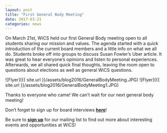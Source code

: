 ```yaml
---
layout: post
title: "First General Body Meeting"
date: 2017-03-21
categories: news
---
```


On March 21st, WiCS held our first General Body meeting open to all students sharing our mission and values. The agenda started with a quick introduction of the current board members and a little info on what we all do. Students broke off into groups to discuss Susan Fowler’s Uber article. It was great to hear everyone’s opinions and listen to personal experiences. Afterwards, we all shared quick final thoughts, leaving the room open to questions about elections as well as general WiCS questions. 


![Flyer]({{ site.url }}/assets/blog2016/GeneralBodyMeeting.JPG)
![Flyer]({{ site.url }}/assets/blog2016/GeneralBodyMeeting1.JPG)

Thanks to everyone who came! We can’t wait for our next general body meeting! 

Don’t forget to sign up for board interviews [**here**][interview]!

Be sure to [**sign up**][mailinglist] for our mailing list to find out more about interesting events and opportunities at WiCS! 

[interview]: https://goo.gl/forms/IM6QRxvi02qTFz022
[mailinglist]: http://columbia.us9.list-manage.com/subscribe?u=4c6a1c710f8ab9cce10272368&id=593b5faa43
